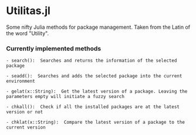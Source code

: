 # Utilitas.jl
Some nifty Julia methods for package management. Taken from the Latin of the word "Utility".

### Currently implemented methods
```
- search():  Searches and returns the information of the selected package

- seadd():  Searches and adds the selected package into the current environment

- gelat(x::String):  Get the latest version of a package. Leaving the parameters empty will initiate a fuzzy search

- chkall():  Check if all the installed packages are at the latest version or not

- chklat(x::String):  Compare the latest version of a package to the current version
```








